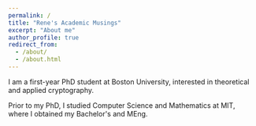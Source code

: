 ```yaml
---
permalink: /
title: "Rene's Academic Musings"
excerpt: "About me"
author_profile: true
redirect_from: 
  - /about/
  - /about.html
---
```


I am a first-year PhD student at Boston University, interested in theoretical and applied cryptography. 

Prior to my PhD, I studied Computer Science and Mathematics at MIT, where I obtained my Bachelor's and MEng.